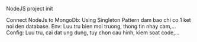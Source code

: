 NodeJS project init

Connect NodeJs to MongoDb: Using Singleton Pattern dam bao chi co 1 ket noi den database.
Env: Luu tru bien moi truong, thong tin nhay cam,...
Config: Luu tru, cai dat ung dung, tuy chon cau hinh, kiem soat code,...
